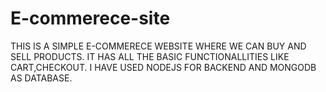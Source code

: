 # E-commerece-site

THIS IS A SIMPLE E-COMMERECE WEBSITE WHERE WE CAN BUY AND SELL PRODUCTS.
IT HAS ALL THE BASIC FUNCTIONALLITIES LIKE CART,CHECKOUT.
I HAVE USED NODEJS FOR BACKEND AND MONGODB AS DATABASE.
